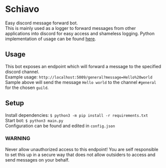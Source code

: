 # Schiavo
Easy discord message forward bot.  
This is mainly used as a logger to forward messages from other applications into discord for easy access and shameless logging. Python implementation of usage can be found [here](https://github.com/osufx/ripple-python-common/blob/master/web/schiavo.py).

## Usage
This bot exposes an endpoint which will forward a message to the specified discord channel.  
Example usage: `http://localhost:5009/general?message=Hello%20world`  
Sample above will send the message `Hello world` to the channel `#general` for the chosen `guild`.

## Setup
Install dependencies: `$ python3 -m pip install -r requirements.txt`  
Start bot: `$ python3 main.py`  
Configuration can be found and edited in `config.json`

### WARNING
Never allow unauthorized access to this endpoint! You are self responsible to set this up in a secure way that does not allow outsiders to access and send messages on your behalf.